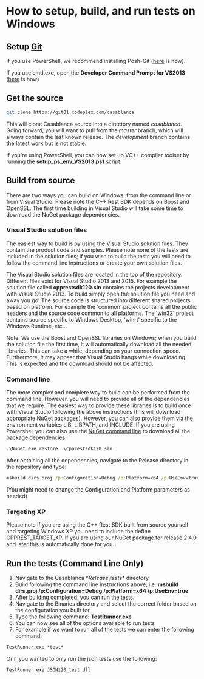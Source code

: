 # How to setup, build, and run tests on Windows

## Setup [Git](http://git-scm.com/)

If you use PowerShell, we recommend installing Posh-Git ([here](https://casablanca.codeplex.com/wikipage?title=Posh-Git&referringTitle=How%20to%20setup%2c%20build%2c%20and%20run%20tests%20on%20Windows) is how).  

If you use cmd.exe, open the **Developer Command Prompt for VS2013** ([here](https://casablanca.codeplex.com/wikipage?title=Developer%20Command%20Prompt%20for%20VS&referringTitle=How%20to%20setup%2c%20build%2c%20and%20run%20tests%20on%20Windows) is how)  

## Get the source

```bash
git clone https://git01.codeplex.com/casablanca
```

This will clone Casablanca source into a directory named _casablanca_.  
Going forward, you will want to pull from the _master_ branch, which will always contain the last known release. The _development_ branch contains the latest work but is not stable.  

If you're using PowerShell, you can now set up VC++ compiler toolset by running the **setup_ps_env_VS2013.ps1** script.  

## Build from source

There are two ways you can build on Windows, from the command line or from Visual Studio. Please note the C++ Rest SDK depends on Boost and OpenSSL. The first time building in Visual Studio will take some time to download the NuGet package dependencies.  

### Visual Studio solution files

The easiest way to build is by using the Visual Studio solution files. They contain the product code and samples. Please note none of the tests are included in the solution files; if you wish to build the tests you will need to follow the command line instructions or create your own solution files.  

The Visual Studio solution files are located in the top of the repository. Different files exist for Visual Studio 2013 and 2015\. For example the solution file called **cpprestsdk120.sln** contains the projects development with Visual Studio 2013\. To build simply open the solution file you need and away you go! The source code is structured into different shared projects based on platform. For example the 'common' project contains all the public headers and the source code common to all platforms. The 'win32' project contains source specific to Windows Desktop, 'winrt' specific to the Windows Runtime, etc...  

Note: We use the Boost and OpenSSL libraries on Windows; when you build the solution file the first time, it will automatically download all the needed libraries. This can take a while, depending on your connection speed. Furthermore, it may appear that Visual Studio hangs while downloading. This is expected and the download should not be affected.  

### Command line

The more complex and complete way to build can be performed from the command line. However, you will need to provide all of the dependencies that we require. The easiest way to provide these libraries is to build once with Visual Studio following the above instructions (this will download appropriate NuGet packages). However, you can also provide them via the environment variables LIB, LIBPATH, and INCLUDE. If you are using Powershell you can also use the [NuGet command line](http://docs.nuget.org/docs/reference/command-line-reference) to download all the package dependencies.  

```cmd
.\NuGet.exe restore .\cpprestsdk120.sln
```

After obtaining all the dependencies, navigate to the Release directory in the repository and type:  

```cmd
msbuild dirs.proj /p:Configuration=Debug /p:Platform=x64 /p:UseEnv=true
```

(You might need to change the Configuration and Platform parameters as needed)  

### Targeting XP

Please note if you are using the C++ Rest SDK built from source yourself and targeting Windows XP you need to include the define CPPREST_TARGET_XP. If you are using our NuGet package for release 2.4.0 and later this is automatically done for you.  

## Run the tests (Command Line Only)

1.  Navigate to the Casablanca **Release\tests\** directory
2.  Build following the command line instructions above, i.e. **msbuild dirs.proj /p:Configuration=Debug /p:Platform=x64 /p:UseEnv=true**
3.  After building completed, you can run the tests.
4.  Navigate to the Binaries directory and select the correct folder based on the configuration you built for
5.  Type the following command: **TestRunner.exe**
6.  You can now see all of the options available to run tests
7.  For example if we want to run all of the tests we can enter the following command:

```cmd
TestRunner.exe *test* 
```

Or if you wanted to only run the json tests use the following:  

```cmd
TestRunner.exe JSON120_test.dll
```
